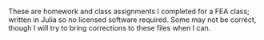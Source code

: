 These are homework and class assignments I completed for a FEA class; written in Julia so no licensed software required. Some may not be correct, though I will try to 
bring corrections to these files when I can. 

